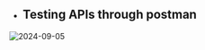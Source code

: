* <h2>Testing APIs through postman</h2>

![2024-09-05](https://github.com/user-attachments/assets/968b84ef-6153-410f-bb47-c00d2d9a29f6)
